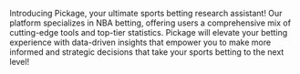 Introducing Pickage, your ultimate sports betting research assistant! Our platform specializes in NBA betting, offering users a comprehensive mix of cutting-edge tools and top-tier statistics. Pickage will elevate your betting experience with data-driven insights that empower you to make more informed and strategic decisions that take your sports betting to the next level!
